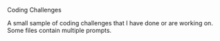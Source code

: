 Coding Challenges

A small sample of coding challenges that I have done or are working on. Some files contain multiple prompts.
